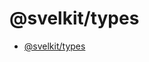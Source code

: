 # @svelkit/types

<!-- START doctoc generated TOC please keep comment here to allow auto update -->
<!-- DON'T EDIT THIS SECTION, INSTEAD RE-RUN doctoc TO UPDATE -->

- [@svelkit/types](#svelkittypes)

<!-- END doctoc generated TOC please keep comment here to allow auto update -->
